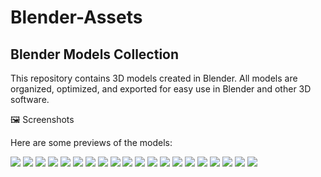 # Blender-Assets

## Blender Models Collection

This repository contains 3D models created in Blender.
All models are organized, optimized, and exported for easy use in Blender and other 3D software.

🖼️ Screenshots

Here are some previews of the models:

![](./ss1.png)
![](./ss13.png)
![](./ss11.png)
![](./ss12.png)
![](./ss2.png)
![](./ss3.png)
![](./ss4.png)
![](./ss5.png)
![](./ss6.png)
![](./ss7.png)
![](./ss8.png)
![](./ss9.png)
![](./ss10.png)
![](./ss14.png)
![](./ss15.png)
![](./ss20.png)
![](./ss16.png)
![](./ss17.png)
![](./ss18.png)
![](./ss19.png)
